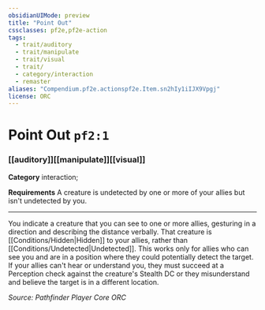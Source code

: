 ```yaml
---
obsidianUIMode: preview
title: "Point Out"
cssclasses: pf2e,pf2e-action
tags:
  - trait/auditory
  - trait/manipulate
  - trait/visual
  - trait/
  - category/interaction
  - remaster
aliases: "Compendium.pf2e.actionspf2e.Item.sn2hIy1iIJX9Vpgj"
license: ORC
---
```

# Point Out `pf2:1`

### [[auditory]][[manipulate]][[visual]]

**Category** interaction; 




**Requirements** A creature is undetected by one or more of your allies but isn't undetected by you.

* * *

You indicate a creature that you can see to one or more allies, gesturing in a direction and describing the distance verbally. That creature is [[Conditions/Hidden|Hidden]] to your allies, rather than [[Conditions/Undetected|Undetected]]. This works only for allies who can see you and are in a position where they could potentially detect the target. If your allies can't hear or understand you, they must succeed at a Perception check against the creature's Stealth DC or they misunderstand and believe the target is in a different location.

*Source: Pathfinder Player Core*
*ORC*